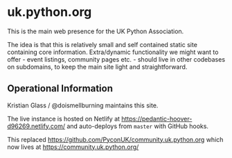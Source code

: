 # uk.python.org

This is the main web presence for the UK Python Association.

The idea is that this is relatively small and self contained static site containing core information.
Extra/dynamic functionality we might want to offer - event listings, community pages etc. - should live in other codebases on subdomains,
to keep the main site light and straightforward.

## Operational Information

Kristian Glass / @doismellburning maintains this site.

The live instance is hosted on Netlify at https://pedantic-hoover-d96269.netlify.com/ and auto-deploys from `master` with GitHub hooks.

This replaced https://github.com/PyconUK/community.uk.python.org which now lives at https://community.uk.python.org/
